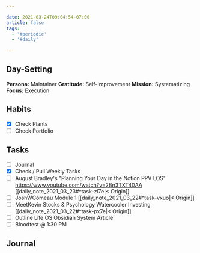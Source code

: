 ```yaml
---

date: 2021-03-24T09:04:54-07:00
article: false
tags:
  - '#periodic'
  - '#daily'
  
---
```


## Day-Setting
**Persona:** Maintainer
**Gratitude:** Self-Improvement
**Mission:** Systematizing
**Focus:** Execution

## Habits
- [x] Check Plants
- [ ] Check Portfolio

## Tasks
 - [ ] Journal
 - [x] Check / Pull Weekly Tasks
 - [ ] August Bradley's "Planning Your Day in the Notion PPV LOS" https://www.youtube.com/watch?v=2Bn3TXT40AA [[daily_note_2021_03_23#^task-zl7e|< Origin]]
 - [ ] JoshWComeau Module 1 [[daily_note_2021_03_22#^task-vxuo|< Origin]]
 - [ ] MeetKevin Stocks & Psychology Watercooler Investing [[daily_note_2021_03_22#^task-px7e|< Origin]]
 - [ ] Outline Life OS Obsidian System Article
 - [ ] Bloodtest @ 1:30 PM

## Journal

